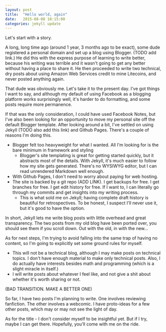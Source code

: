 ```yaml
---
layout: post
title:  "Hello world, again"
date:   2015-08-08 18:15:00
categories: jekyll update
---
```

Let's start with a story.

A long, long time ago (around 1 year, 3 months ago to be exact), some dude registered
a personal domain and set up a blog using Blogger. (TODO add link.) He did this with
the express purpose of learning to write better, because his writing was terrible
and it wasn't going to get any better without having a place to share it. He then
proceeded to write two technical, dry posts about using Amazon Web Services
credit to mine Litecoins, and never posted anything again.

That dude was obviously me. Let's take it to the present day. I've got things
I want to say, and although my default of using Facebook as a blogging platform
works surprisingly well, it's harder to do formatting, and some posts require more
permanence.

If that was the only consideration, I could have used Facebook Notes, but I've
also been looking for an opportunity to move my personal site off the default Blogger
template. After looking around a bit, I've settled on using Jekyll (TODO also add this link)
and Github Pages. There's a couple of reasons I'm doing this.

- Blogger felt too heavyweight for what I wanted. All I'm looking for is the
bare minimum in framework and styling
    - Blogger's site templating is great for getting started quickly, but it
      abstracts most of the details. With Jekyll, it's much easier to follow
      how my site gets generated. There's no WYSIWYG editor, but I can read
      unrendered Markdown well enough.
- With Github Pages, I don't need to worry about paying for web hosting.
- The site is backed by a git repo (ADD LINK). I get backups for free. I get
branches for free. I get edit history for free. If I want to, I can literally
go through my commits and get insights into my writing process.
    - This is what sold me on Jekyll; having complete draft history is beautiful
      for retrospectives. To be honest, I suspect I'll never use it, but it's good
      to have the option.

In short, Jekyll lets me write blog posts with little overhead and great transparency.
The two posts from my old blog have been ported over, you should see them if you
scroll down. Out with the old, in with the new...

As for next steps, I'm trying to avoid falling into the same trap of having no
content, so I'm going to explicitly set some ground rules for myself.
- This will not be a technical blog, although I may make posts on technical topics.
  I don't have enough material to make only technical posts. Also, I do actually
  have interests besides math and programming (which is a slight miracle in itself.)
- I will write posts about whatever I feel like, and not give a shit about whether
  it's worth sharing or not.

(BAD TRANSITION. MAKE A BETTER ONE)

So far, I have two posts I'm planning to write. One involves reviewing fanfiction.
The other involves a webcomic. I have proto-ideas for a few other posts, which may
or may not see the light of day.

As for the title - I don't consider myself to be insightful yet. But if I try,
maybe I can get there. Hopefully, you'll come with me on the ride.
